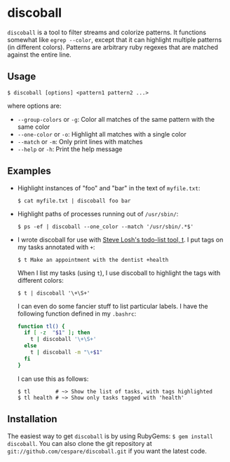 discoball
=========

`discoball` is a tool to filter streams and colorize patterns. It functions somewhat like `egrep --color`,
except that it can highlight multiple patterns (in different colors). Patterns are arbitrary ruby regexes that
are matched against the entire line.

Usage
-----

    $ discoball [options] <pattern1 pattern2 ...>

where options are:

  * `--group-colors` or `-g`: Color all matches of the same pattern with the same color
  * `--one-color` or `-o`: Highlight all matches with a single color
  * `--match` or `-m`: Only print lines with matches
  * `--help` or `-h`: Print the help message

Examples
------------------

  * Highlight instances of "foo" and "bar" in the text of `myfile.txt`:

        $ cat myfile.txt | discoball foo bar

  * Highlight paths of processes running out of `/usr/sbin/`:

        $ ps -ef | discoball --one_color --match '/usr/sbin/.*$'

  * I wrote discoball for use with [Steve Losh's todo-list tool, t](https://github.com/sjl/t). I put tags on
    my tasks annotated with `+`:

        $ t Make an appointment with the dentist +health

    When I list my tasks (using `t`), I use discoball to highlight the tags with different colors:

        $ t | discoball '\+\S+'

    I can even do some fancier stuff to list particular labels. I have the following function defined in my
    `.bashrc`:

    ``` bash
    function tl() {
      if [ -z  "$1" ]; then
        t | discoball '\+\S+'
      else
        t | discoball -m "\+$1"
      fi
    }
    ```

    I can use this as follows:

        $ tl        # ~> Show the list of tasks, with tags highlighted
        $ tl health # ~> Show only tasks tagged with 'health'

Installation
------------

The easiest way to get `discoball` is by using RubyGems: `$ gem install discoball`. You can also clone the git
repository at `git://github.com/cespare/discoball.git` if you want the latest code.
